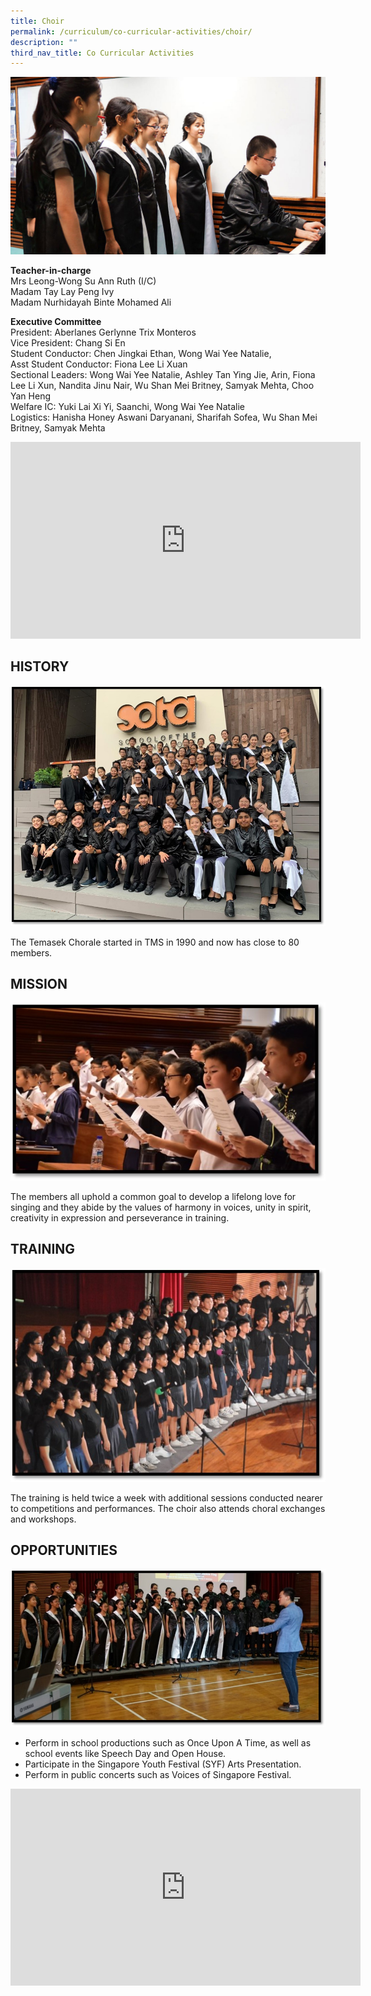 ```yaml
---
title: Choir
permalink: /curriculum/co-curricular-activities/choir/
description: ""
third_nav_title: Co Curricular Activities
---
```

![banner-chorale.jpg](/images/banner-chorale.jpg)  
  
  

**Teacher-in-charge**  
Mrs Leong-Wong Su Ann Ruth (I/C)  
Madam Tay Lay Peng Ivy  
Madam Nurhidayah Binte Mohamed Ali  
  
**Executive Committee**  
President: Aberlanes Gerlynne Trix Monteros  
Vice President: Chang Si En  
Student Conductor: Chen Jingkai Ethan, Wong Wai Yee Natalie,  
Asst Student Conductor: Fiona Lee Li Xuan  
Sectional Leaders: Wong Wai Yee Natalie, Ashley Tan Ying Jie, Arin, Fiona Lee Li Xun, Nandita Jinu Nair, Wu Shan Mei Britney, Samyak Mehta, Choo Yan Heng  
Welfare IC: Yuki Lai Xi Yi, Saanchi, Wong Wai Yee Natalie  
Logistics: Hanisha Honey Aswani Daryanani, Sharifah Sofea, Wu Shan Mei Britney, Samyak Mehta

<iframe width="560" height="315" src="https://www.youtube.com/embed/MUSK7LAHWP0" title="YouTube video player" frameborder="0" allow="accelerometer; autoplay; clipboard-write; encrypted-media; gyroscope; picture-in-picture" allowfullscreen></iframe>


## HISTORY


![H1.jpg](/images/H1.jpg)

  

The Temasek Chorale started in TMS in 1990 and now has close to 80 members.  

## MISSION


![H2.jpg](/images/H2.jpg)

  

The members all uphold a common goal to develop a lifelong love for singing and they abide by the values of harmony in voices, unity in spirit, creativity in expression and perseverance in training. 

## TRAINING


![H3.jpg](/images/H3.jpg)

  

The training is held twice a week with additional sessions conducted nearer to competitions and performances. The choir also attends choral exchanges and workshops. 

## OPPORTUNITIES


![H4.jpg](/images/H4.jpg)

  

*   Perform in school productions such as Once Upon A Time, as well as school events like Speech Day and Open House.
*   Participate in the Singapore Youth Festival (SYF) Arts Presentation.
*   Perform in public concerts such as Voices of Singapore Festival.

<iframe width="560" height="315" src="https://www.youtube.com/embed/kHABOKVp_GE" title="YouTube video player" frameborder="0" allow="accelerometer; autoplay; clipboard-write; encrypted-media; gyroscope; picture-in-picture" allowfullscreen></iframe>
